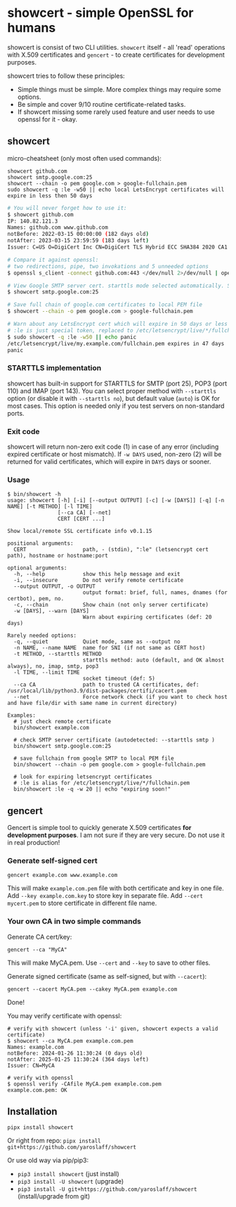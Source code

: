 # showcert - simple OpenSSL for humans

showcert is consist of two CLI utilities. `showcert` itself - all 'read' operations with X.509 certificates and `gencert` - to create certificates for development purposes.

showcert tries to follow these principles:
- Simple things must be simple. More complex things may require some options. 
- Be simple and cover 9/10 routine certificate-related tasks.
- If showcert missing some rarely used feature and user needs to use openssl for it - okay.



## showcert
micro-cheatsheet (only most often used commands):
~~~
showcert github.com
showcert smtp.google.com:25
showcert --chain -o pem google.com > google-fullchain.pem
sudo showcert -q :le -w50 || echo local LetsEncrypt certificates will expire in less then 50 days
~~~

~~~bash
# You will never forget how to use it:
$ showcert github.com
IP: 140.82.121.3
Names: github.com www.github.com
notBefore: 2022-03-15 00:00:00 (182 days old)
notAfter: 2023-03-15 23:59:59 (183 days left)
Issuer: C=US O=DigiCert Inc CN=DigiCert TLS Hybrid ECC SHA384 2020 CA1

# Compare it against openssl:
# two redirections, pipe, two invokations and 5 unneeded options
$ openssl s_client -connect github.com:443 </dev/null 2>/dev/null | openssl x509 -inform pem -text

# View Google SMTP server cert. starttls mode selected automatically. Same for POP3/IMAP and any simple TLS service
$ showcert smtp.google.com:25

# Save full chain of google.com certificates to local PEM file
$ showcert --chain -o pem google.com > google-fullchain.pem

# Warn about any LetsEncrypt cert which will expire in 50 days or less
# :le is just special token, replaced to /etc/letsencrypt/live/*/fullchain.pem
$ sudo showcert -q :le -w50 || echo panic
/etc/letsencrypt/live/my.example.com/fullchain.pem expires in 47 days
panic
~~~

### STARTTLS implementation
showcert has built-in support for STARTTLS for SMTP (port 25), POP3 (port 110) and IMAP (port 143). You can select proper method with `--starttls` option (or disable it with `--starttls no`), but default value (`auto`) is OK for most cases. This option is needed only if you test servers on non-standard ports.

### Exit code
showcert will return non-zero exit code (1) in case of any error (including expired certificate or host mismatch).
If `-w DAYS` used, non-zero (2) will be returned for valid certificates, which will expire in `DAYS` days or sooner.

### Usage

~~~shell
$ bin/showcert -h
usage: showcert [-h] [-i] [--output OUTPUT] [-c] [-w [DAYS]] [-q] [-n NAME] [-t METHOD] [-l TIME]
                [--ca CA] [--net]
                CERT [CERT ...]

Show local/remote SSL certificate info v0.1.15

positional arguments:
  CERT                  path, - (stdin), ":le" (letsencrypt cert path), hostname or hostname:port

optional arguments:
  -h, --help            show this help message and exit
  -i, --insecure        Do not verify remote certificate
  --output OUTPUT, -o OUTPUT
                        output format: brief, full, names, dnames (for certbot), pem, no.
  -c, --chain           Show chain (not only server certificate)
  -w [DAYS], --warn [DAYS]
                        Warn about expiring certificates (def: 20 days)

Rarely needed options:
  -q, --quiet           Quiet mode, same as --output no
  -n NAME, --name NAME  name for SNI (if not same as CERT host)
  -t METHOD, --starttls METHOD
                        starttls method: auto (default, and OK almost always), no, imap, smtp, pop3
  -l TIME, --limit TIME
                        socket timeout (def: 5)
  --ca CA               path to trusted CA certificates, def: /usr/local/lib/python3.9/dist-packages/certifi/cacert.pem
  --net                 Force network check (if you want to check host and have file/dir with same name in current directory)

Examples:  
  # just check remote certificate
  bin/showcert example.com

  # check SMTP server certificate (autodetected: --starttls smtp )
  bin/showcert smtp.google.com:25

  # save fullchain from google SMTP to local PEM file
  bin/showcert --chain -o pem google.com > google-fullchain.pem
  
  # look for expiring letsencrypt certificates 
  # :le is alias for /etc/letsencrypt/live/*/fullchain.pem 
  bin/showcert :le -q -w 20 || echo "expiring soon!"
~~~

## gencert
Gencert is simple tool to quickly generate X.509 certificates **for development purposes**.
I am not sure if they are very secure. Do not use it in real production!

### Generate self-signed cert
~~~shell
gencert example.com www.example.com
~~~
This will make `example.com.pem` file with both certificate and key in one file. Add `--key example.com.key` to store key in separate file. Add `--cert mycert.pem` to store certificate in different file name.

### Your own CA in two simple commands
Generate CA cert/key:
~~~shell
gencert --ca "MyCA"
~~~
This will make MyCA.pem. Use `--cert` and `--key` to save to other files.

Generate signed certificate (same as self-signed, but with `--cacert`):
~~~shell
gencert --cacert MyCA.pem --cakey MyCA.pem example.com
~~~
Done!

You may verify certificate with openssl:
~~~shell
# verify with showcert (unless '-i' given, showcert expects a valid certificate)
$ showcert --ca MyCA.pem example.com.pem
Names: example.com
notBefore: 2024-01-26 11:30:24 (0 days old)
notAfter: 2025-01-25 11:30:24 (364 days left)
Issuer: CN=MyCA

# verify with openssl
$ openssl verify -CAfile MyCA.pem example.com.pem 
example.com.pem: OK
~~~

## Installation
`pipx install showcert`

Or right from repo: `pipx install git+https://github.com/yaroslaff/showcert` 

Or use old way via pip/pip3:
- `pip3 install showcert` (just install)
- `pip3 install -U showcert` (upgrade)
- `pip3 install -U git+https://github.com/yaroslaff/showcert` (install/upgrade from git)
